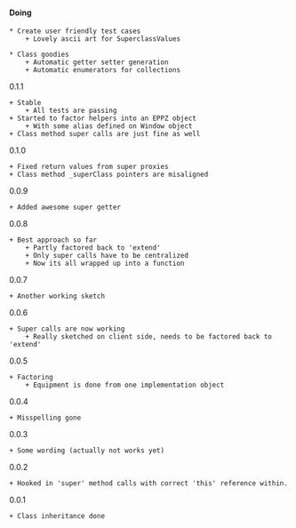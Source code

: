 #### Doing

    * Create user friendly test cases
        + Lovely ascii art for SuperclassValues

    * Class goodies
        + Automatic getter setter generation
        + Automatic enumerators for collections

0.1.1

    + Stable
        + All tests are passing
    + Started to factor helpers into an EPPZ object
        + With some alias defined on Window object
    + Class method super calls are just fine as well


0.1.0

    + Fixed return values from super proxies
    + Class method _superClass pointers are misaligned

0.0.9

    + Added awesome super getter

0.0.8

    + Best approach so far
        + Partly factored back to 'extend'
        + Only super calls have to be centralized
        + Now its all wrapped up into a function

0.0.7

    + Another working sketch

0.0.6

    + Super calls are now working
        + Really sketched on client side, needs to be factored back to 'extend'

0.0.5

    + Factoring
        + Equipment is done from one implementation object

0.0.4

    + Misspelling gone

0.0.3

    + Some wording (actually not works yet)

0.0.2

    + Hooked in 'super' method calls with correct 'this' reference within.

0.0.1

    + Class inheritance done
